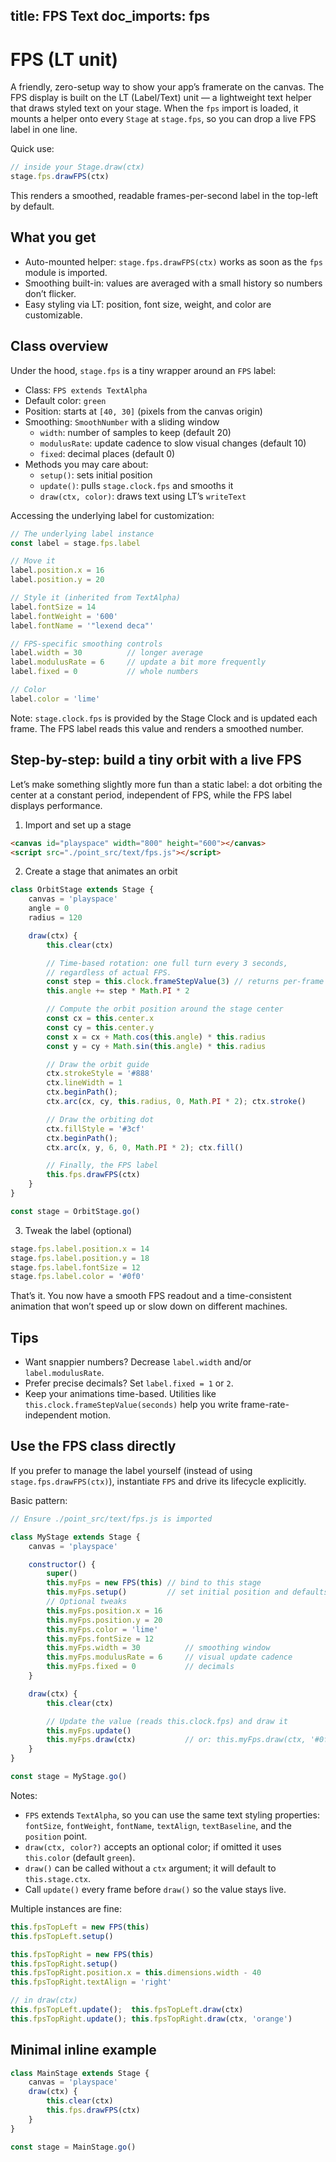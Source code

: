title: FPS Text
doc_imports: fps
---

# FPS (LT unit)

A friendly, zero-setup way to show your app’s framerate on the canvas. The FPS display is built on the LT (Label/Text) unit — a lightweight text helper that draws styled text on your stage. When the `fps` import is loaded, it mounts a helper onto every `Stage` at `stage.fps`, so you can drop a live FPS label in one line.

Quick use:

```js
// inside your Stage.draw(ctx)
stage.fps.drawFPS(ctx)
```

This renders a smoothed, readable frames-per-second label in the top-left by default.

## What you get

- Auto-mounted helper: `stage.fps.drawFPS(ctx)` works as soon as the `fps` module is imported.
- Smoothing built-in: values are averaged with a small history so numbers don’t flicker.
- Easy styling via LT: position, font size, weight, and color are customizable.

## Class overview

Under the hood, `stage.fps` is a tiny wrapper around an `FPS` label:

- Class: `FPS extends TextAlpha`
- Default color: `green`
- Position: starts at `[40, 30]` (pixels from the canvas origin)
- Smoothing: `SmoothNumber` with a sliding window
    - `width`: number of samples to keep (default 20)
    - `modulusRate`: update cadence to slow visual changes (default 10)
    - `fixed`: decimal places (default 0)
- Methods you may care about:
    - `setup()`: sets initial position
    - `update()`: pulls `stage.clock.fps` and smooths it
    - `draw(ctx, color)`: draws text using LT’s `writeText`

Accessing the underlying label for customization:

```js
// The underlying label instance
const label = stage.fps.label

// Move it
label.position.x = 16
label.position.y = 20

// Style it (inherited from TextAlpha)
label.fontSize = 14
label.fontWeight = '600'
label.fontName = '"lexend deca"'

// FPS-specific smoothing controls
label.width = 30          // longer average
label.modulusRate = 6     // update a bit more frequently
label.fixed = 0           // whole numbers

// Color
label.color = 'lime'
```

Note: `stage.clock.fps` is provided by the Stage Clock and is updated each frame. The FPS label reads this value and renders a smoothed number.

## Step-by-step: build a tiny orbit with a live FPS

Let’s make something slightly more fun than a static label: a dot orbiting the center at a constant period, independent of FPS, while the FPS label displays performance.

1) Import and set up a stage

```html
<canvas id="playspace" width="800" height="600"></canvas>
<script src="./point_src/text/fps.js"></script>
```

2) Create a stage that animates an orbit

```js
class OrbitStage extends Stage {
    canvas = 'playspace'
    angle = 0
    radius = 120

    draw(ctx) {
        this.clear(ctx)

        // Time-based rotation: one full turn every 3 seconds,
        // regardless of actual FPS.
        const step = this.clock.frameStepValue(3) // returns per-frame fraction of a whole
        this.angle += step * Math.PI * 2

        // Compute the orbit position around the stage center
        const cx = this.center.x
        const cy = this.center.y
        const x = cx + Math.cos(this.angle) * this.radius
        const y = cy + Math.sin(this.angle) * this.radius

        // Draw the orbit guide
        ctx.strokeStyle = '#888'
        ctx.lineWidth = 1
        ctx.beginPath();
        ctx.arc(cx, cy, this.radius, 0, Math.PI * 2); ctx.stroke()

        // Draw the orbiting dot
        ctx.fillStyle = '#3cf'
        ctx.beginPath();
        ctx.arc(x, y, 6, 0, Math.PI * 2); ctx.fill()

        // Finally, the FPS label
        this.fps.drawFPS(ctx)
    }
}

const stage = OrbitStage.go()
```

3) Tweak the label (optional)

```js
stage.fps.label.position.x = 14
stage.fps.label.position.y = 18
stage.fps.label.fontSize = 12
stage.fps.label.color = '#0f0'
```

That’s it. You now have a smooth FPS readout and a time-consistent animation that won’t speed up or slow down on different machines.

## Tips

- Want snappier numbers? Decrease `label.width` and/or `label.modulusRate`.
- Prefer precise decimals? Set `label.fixed = 1` or `2`.
- Keep your animations time-based. Utilities like `this.clock.frameStepValue(seconds)` help you write frame-rate-independent motion.

## Use the FPS class directly

If you prefer to manage the label yourself (instead of using `stage.fps.drawFPS(ctx)`), instantiate `FPS` and drive its lifecycle explicitly.

Basic pattern:

```js
// Ensure ./point_src/text/fps.js is imported

class MyStage extends Stage {
    canvas = 'playspace'

    constructor() {
        super()
        this.myFps = new FPS(this) // bind to this stage
        this.myFps.setup()         // set initial position and defaults
        // Optional tweaks
        this.myFps.position.x = 16
        this.myFps.position.y = 20
        this.myFps.color = 'lime'
        this.myFps.fontSize = 12
        this.myFps.width = 30          // smoothing window
        this.myFps.modulusRate = 6     // visual update cadence
        this.myFps.fixed = 0           // decimals
    }

    draw(ctx) {
        this.clear(ctx)

        // Update the value (reads this.clock.fps) and draw it
        this.myFps.update()
        this.myFps.draw(ctx)           // or: this.myFps.draw(ctx, '#0f0')
    }
}

const stage = MyStage.go()
```

Notes:

- `FPS` extends `TextAlpha`, so you can use the same text styling properties: `fontSize`, `fontWeight`, `fontName`, `textAlign`, `textBaseline`, and the `position` point.
- `draw(ctx, color?)` accepts an optional color; if omitted it uses `this.color` (default `green`).
- `draw()` can be called without a `ctx` argument; it will default to `this.stage.ctx`.
- Call `update()` every frame before `draw()` so the value stays live.

Multiple instances are fine:

```js
this.fpsTopLeft = new FPS(this)
this.fpsTopLeft.setup()

this.fpsTopRight = new FPS(this)
this.fpsTopRight.setup()
this.fpsTopRight.position.x = this.dimensions.width - 40
this.fpsTopRight.textAlign = 'right'

// in draw(ctx)
this.fpsTopLeft.update();  this.fpsTopLeft.draw(ctx)
this.fpsTopRight.update(); this.fpsTopRight.draw(ctx, 'orange')
```

## Minimal inline example

```js
class MainStage extends Stage {
    canvas = 'playspace'
    draw(ctx) {
        this.clear(ctx)
        this.fps.drawFPS(ctx)
    }
}

const stage = MainStage.go()
```